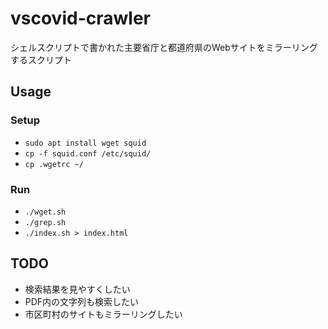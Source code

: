# vscovid-crawler
シェルスクリプトで書かれた主要省庁と都道府県のWebサイトをミラーリングするスクリプト

## Usage

### Setup
- `sudo apt install wget squid`
- `cp -f squid.conf /etc/squid/`
- `cp .wgetrc ~/`

### Run
- `./wget.sh`
- `./grep.sh`
- `./index.sh > index.html`

## TODO
- 検索結果を見やすくしたい
- PDF内の文字列も検索したい
- 市区町村のサイトもミラーリングしたい
